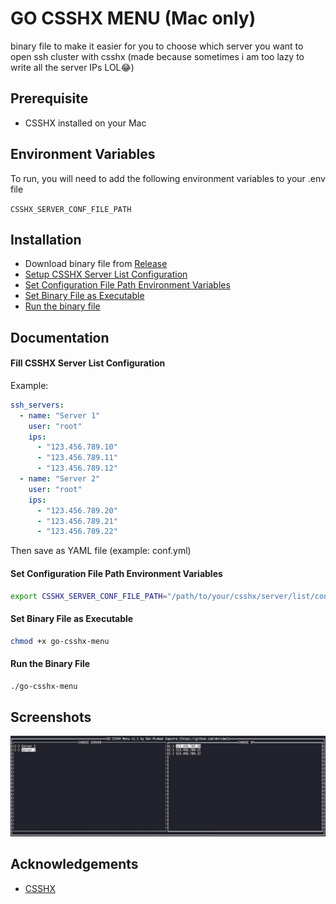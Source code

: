 
# GO CSSHX MENU (Mac only)

binary file to make it easier for you to choose which server you want to open ssh cluster with csshx (made because sometimes i am too lazy to write all the server IPs LOL😂)

## Prerequisite
- CSSHX installed on your Mac

## Environment Variables

To run, you will need to add the following environment variables to your .env file

`CSSHX_SERVER_CONF_FILE_PATH`


## Installation

- Download binary file from [Release](https://github.com/dnridwn/go-csshx-menu/releases)
- [Setup CSSHX Server List Configuration](#fill-csshx-server-list-configuration)
- [Set Configuration File Path Environment Variables](#set-configuration-file-path-environment-variables)
- [Set Binary File as Executable](#set-binary-file-as-executable)
- [Run the binary file](#run-the-binary-file)
## Documentation

#### Fill CSSHX Server List Configuration
Example:
```yaml
ssh_servers:
  - name: "Server 1"
    user: "root"
    ips:
      - "123.456.789.10"
      - "123.456.789.11"
      - "123.456.789.12"
  - name: "Server 2"
    user: "root"
    ips:
      - "123.456.789.20"
      - "123.456.789.21"
      - "123.456.789.22"
```
Then save as YAML file (example: conf.yml)

#### Set Configuration File Path Environment Variables
```bash
export CSSHX_SERVER_CONF_FILE_PATH="/path/to/your/csshx/server/list/conf/file.yml"
```

#### Set Binary File as Executable
```bash
chmod +x go-csshx-menu
```

#### Run the Binary File
```bash
./go-csshx-menu
```
## Screenshots

![App Screenshot](./screenshots/home_v2.png)


## Acknowledgements

 - [CSSHX](https://github.com/brockgr/csshx)

